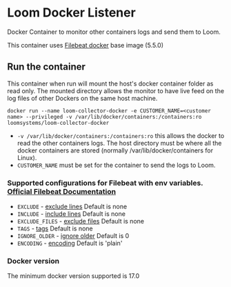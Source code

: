 # Loom Docker Listener
Docker Container to monitor other containers logs and send them to Loom.

This container uses [Filebeat docker](https://www.elastic.co/guide/en/beats/filebeat/current/running-on-docker.html "File Beat") base image (5.5.0)

## Run the container
<!-- ```shell
docker build -t <name> .
``` -->
This container when run will mount the host's docker container folder as read only. The mounted directory allows the monitor to have live feed on the log files of other Dockers on the same host machine.

```shell
docker run --name loom-collector-docker -e CUSTOMER_NAME=<customer name> --privileged -v /var/lib/docker/containers:/containers:ro loomsystems/loom-collector-docker
```
* `-v /var/lib/docker/containers:/containers:ro` this allows the docker to read the other containers logs. The host directory must be where all the docker containers are stored (normally /var/lib/docker/containers for Linux).
* `CUSTOMER_NAME` must be set for the container to send the logs to Loom.

### Supported configurations for Filebeat with env variables. [Official Filebeat Documentation](https://www.elastic.co/guide/en/beats/filebeat/current/configuring-howto-filebeat.html "Configuring Filebeat")
* `EXCLUDE` - [exclude lines](https://www.elastic.co/guide/en/beats/filebeat/current/configuration-filebeat-options.html#exclude-lines "exclude lines") Default is none
* `INCLUDE` - [include lines](https://www.elastic.co/guide/en/beats/filebeat/current/configuration-filebeat-options.html#include-lines "include lines") Default is none
* `EXCLUDE_FILES` - [exclude files](https://www.elastic.co/guide/en/beats/filebeat/current/configuration-filebeat-options.html#exclude-files "exclude files") Default is none
* `TAGS` - [tags](https://www.elastic.co/guide/en/beats/filebeat/current/configuration-filebeat-options.html#_tags "tags") Default is none
* `IGNORE_OLDER` - [ignore older](https://www.elastic.co/guide/en/beats/filebeat/current/configuration-filebeat-options.html#ignore-older "ignore older")  Default is 0
* `ENCODING` - [encoding](https://www.elastic.co/guide/en/beats/filebeat/current/configuration-filebeat-options.html#_encoding "encoding") Default is 'plain'

### Docker version
The minimum docker version supported is 17.0
